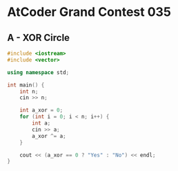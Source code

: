 # AtCoder Grand Contest 035
## A - XOR Circle
```cpp
#include <iostream>
#include <vector>

using namespace std;

int main() {
    int n;
    cin >> n;

    int a_xor = 0;
    for (int i = 0; i < n; i++) {
        int a;
        cin >> a;
        a_xor ^= a;
    }

    cout << (a_xor == 0 ? "Yes" : "No") << endl;
}
```
